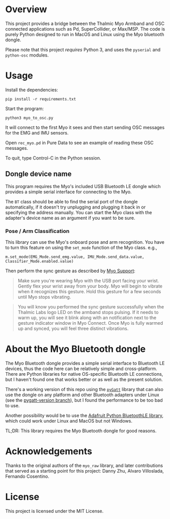 # Overview

This project provides a bridge between the Thalmic Myo Armband and OSC connected applications such as Pd, SuperCollider, or Max/MSP. The code is purely Python designed to run in MacOS and Linux using the Myo bluetooth dongle.

Please note that this project *requires* Python 3, and uses the `pyserial` and `python-osc` modules.

# Usage

Install the dependencies:

`pip install -r requirements.txt`

Start the program:

`python3 myo_to_osc.py`

It will connect to the first Myo it sees and then start sending OSC messages for the EMG and IMU sensors.

Open `rec_myo.pd` in Pure Data to see an example of reading these OSC messages.

To quit, type Control-C in the Python session.

## Dongle device name

This program requires the Myo's included USB Bluetooth LE dongle which provides a simple serial interface for connecting to the Myo.

The `BT` class should be able to find the serial port of the dongle automatically, if it doesn't try unplugging and plugging it back in or specifying the address manually. You can start the Myo class with the adapter's device name as an argument if you want to be sure.

### Pose / Arm Classification

This library can use the Myo's onboard pose and arm recognition. You have to turn this feature on using the `set_mode` function of the Myo class. e.g., 

    m.set_mode(EMG_Mode.send_emg.value, IMU_Mode.send_data.value, Classifier_Mode.enabled.value)

Then perform the sync gesture as described by [Myo Support](https://support.getmyo.com/hc/en-us/articles/200755509-How-to-perform-the-sync-gesture):

> Make sure you're wearing Myo with the USB port facing your wrist. Gently flex
> your wrist away from your body. Myo will begin to vibrate when it recognizes
> this gesture. Hold this gesture for a few seconds until Myo stops vibrating.

> You will know you performed the sync gesture successfully when the Thalmic
> Labs logo LED on the armband stops pulsing. If it needs to warm up, you will
> see it blink along with an notification next to the gesture indicator window
> in Myo Connect. Once Myo is fully warmed up and synced, you will feel three
> distinct vibrations.

# About the Myo Bluetooth dongle

The Myo Bluetooth dongle provides a simple serial interface to Bluetooth LE devices, thus the code here can be relatively simple and cross-platform. There are Python libraries for native OS-specific Bluetooth LE connections, but I haven't found one that works better or as well as the present solution.

There's a working version of this repo using the [`pyGatt`](https://github.com/peplin/pygatt) library that can also use the dongle on any platform and other Bluetooth adapters under Linux (see the [pygatt-version branch](https://github.com/cpmpercussion/myo-to-osc/tree/pygatt-version)), but I found the performance to be too bad to use.

Another possibility would be to use the [Adafruit Python BluetoothLE library](https://github.com/adafruit/Adafruit_Python_BluefruitLE), which could work under Linux and MacOS but not Windows.

TL;DR: This library requires the Myo Bluetooth dongle for good reasons.

# Acknowledgements

Thanks to the original authors of the `myo_raw` library, and later contributions that served as a starting point for this project: Danny Zhu, Alvaro Villoslada, Fernando Cosentino.

# License

This project is licensed under the MIT License.
